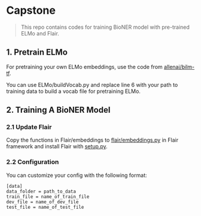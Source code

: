 # Capstone
> This repo contains codes for training BioNER model with pre-trained ELMo and Flair.


## 1. Pretrain ELMo 
For pretraining your own ELMo embeddings, use the code from [allenai/bilm-tf](https://github.com/allenai/bilm-tf).

You can use ELMo/buildVocab.py and replace line 6 with your path to training data to build a vocab file for pretraining ELMo. 

## 2. Training A BioNER Model


### 2.1 Update Flair
Copy the functions in Flair/embeddings to [flair/embeddings.py](https://github.com/zalandoresearch/flair/blob/master/flair/embeddings.py) in Flair framework and install Flair with [setup.py](https://github.com/zalandoresearch/flair/blob/master/setup.py).

### 2.2 Configuration
You can customize your config with the following format:

```wiki
[data]
data_folder = path_to_data
train_file = name_of_train_file
dev_file = name_of_dev_file
test_file = name_of_test_file
```